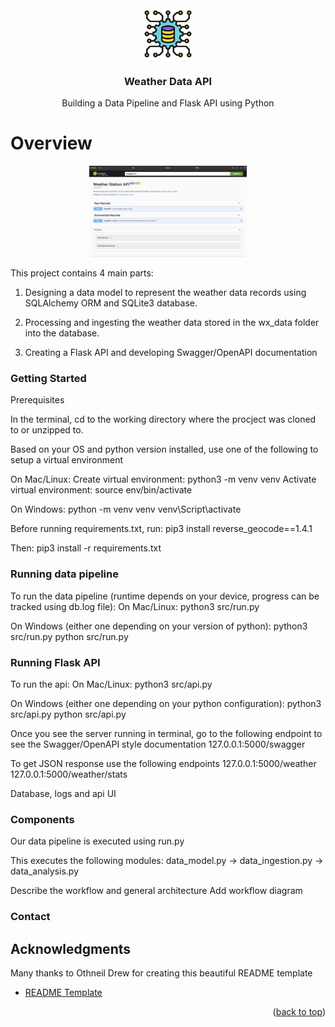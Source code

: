 <!-- PROJECT LOGO -->
<br />
<div align="center">
  <a>
    <img src="images/icon.png" alt="Logo" width="80" height="80">
  </a>

  <h3 align="center">Weather Data API</h3>

  <p align="center">
    Building a Data Pipeline and Flask API using Python
  </p>
</div>

# Overview

<p align="center">
<img src = "images/api_swagger.PNG" height="50%" width="50%">
</p>

This project contains 4 main parts:
1. Designing a data model to represent the weather data records using SQLAlchemy ORM and SQLite3 database.

2. Processing and ingesting the weather data stored in the wx_data folder into the database.
3. Creating a Flask API and developing Swagger/OpenAPI documentation



### Getting Started

Prerequisites 

In the terminal, 
cd to the working directory where the procject was cloned to or unzipped to.

Based on your OS and python version installed, use one of the following to setup a virtual environment

On Mac/Linux:
Create virtual environment: python3 -m venv venv
Activate virtual environment: source env/bin/activate

On Windows:
python -m venv venv
venv\Script\activate

Before running requirements.txt, run:
pip3 install reverse_geocode==1.4.1

Then:
pip3 install -r requirements.txt

### Running data pipeline

To run the data pipeline (runtime depends on your device, progress can be tracked using db.log file):
On Mac/Linux:
python3 src/run.py

On Windows (either one depending on your version of python):
python3 src/run.py
python src/run.py

### Running Flask API

To run the api:
On Mac/Linux:
python3 src/api.py

On Windows (either one depending on your python configuration):
python3 src/api.py
python src/api.py

Once you see the server running in terminal, go to the following endpoint to see the Swagger/OpenAPI style documentation
127.0.0.1:5000/swagger

To get JSON response use the following endpoints
127.0.0.1:5000/weather
127.0.0.1:5000/weather/stats




Database, logs and api UI

### Components

Our data pipeline is executed using run.py

This executes the following modules:
data_model.py -> data_ingestion.py -> data_analysis.py

Describe the workflow and general architecture
Add workflow diagram

### Contact

<!-- ACKNOWLEDGMENTS -->
## Acknowledgments

Many thanks to Othneil Drew for creating this beautiful README template

* [README Template](https://github.com/othneildrew/Best-README-Template)

<p align="right">(<a href="#readme-top">back to top</a>)</p>